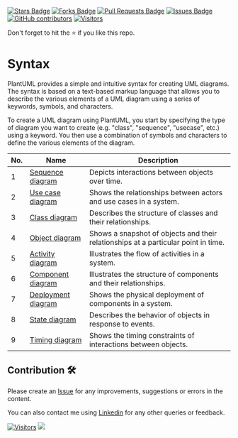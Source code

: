 <a href="https://github.com/drshahizan/software-engineering/stargazers"><img src="https://img.shields.io/github/stars/drshahizan/software-engineering" alt="Stars Badge"/></a>
<a href="https://github.com/drshahizan/software-engineering/network/members"><img src="https://img.shields.io/github/forks/drshahizan/software-engineering" alt="Forks Badge"/></a>
<a href="https://github.com/drshahizan/software-engineering/pulls"><img src="https://img.shields.io/github/issues-pr/drshahizan/software-engineering" alt="Pull Requests Badge"/></a>
<a href="https://github.com/drshahizan/software-engineering"><img src="https://img.shields.io/github/issues/drshahizan/software-engineering" alt="Issues Badge"/></a>
<a href="https://github.com/drshahizan/software-engineering/graphs/contributors"><img alt="GitHub contributors" src="https://img.shields.io/github/contributors/drshahizan/software-engineering?color=2b9348"></a>
[![Visitors](https://api.visitorbadge.io/api/visitors?path=https%3A%2F%2Fgithub.com%2Fdrshahizan%2Fsoftware-engineering&countColor=%23263759&style=plastic)](https://visitorbadge.io/status?path=https%3A%2F%2Fgithub.com%2Fdrshahizan%2Fsoftware-engineering)


Don't forget to hit the :star: if you like this repo.

# Syntax
PlantUML provides a simple and intuitive syntax for creating UML diagrams. The syntax is based on a text-based markup language that allows you to describe the various elements of a UML diagram using a series of keywords, symbols, and characters.

To create a UML diagram using PlantUML, you start by specifying the type of diagram you want to create (e.g. "class", "sequence", "usecase", etc.) using a keyword. You then use a combination of symbols and characters to define the various elements of the diagram.

| No. | Name| Description|
| --- | -----------------| ----------------------------------|
| 1| [Sequence diagram](https://plantuml.com/sequence-diagram) | Depicts interactions between objects over time. |
| 2| [Use case diagram](https://plantuml.com/use-case-diagram) | Shows the relationships between actors and use cases in a system.|
| 3| [Class diagram](https://plantuml.com/class-diagram) | Describes the structure of classes and their relationships.|
| 4| [Object diagram](https://plantuml.com/object-diagram)| Shows a snapshot of objects and their relationships at a particular point in time. |
| 5| [Activity diagram](https://plantuml.com/activity-diagram-beta) | Illustrates the flow of activities in a system.|
| 6| [Component diagram](https://plantuml.com/component-diagram)| Illustrates the structure of components and their relationships.|
| 7| [Deployment diagram](https://plantuml.com/deployment-diagram)| Shows the physical deployment of components in a system.|
| 8| [State diagram](https://plantuml.com/state-diagram) | Describes the behavior of objects in response to events.|
| 9| [Timing diagram](https://plantuml.com/timing-diagram)| Shows the timing constraints of interactions between objects.|

## Contribution 🛠️
Please create an [Issue](https://github.com/drshahizan/software-engineering/issues) for any improvements, suggestions or errors in the content.

You can also contact me using [Linkedin](https://www.linkedin.com/in/drshahizan/) for any other queries or feedback.

[![Visitors](https://api.visitorbadge.io/api/visitors?path=https%3A%2F%2Fgithub.com%2Fdrshahizan&labelColor=%23697689&countColor=%23555555&style=plastic)](https://visitorbadge.io/status?path=https%3A%2F%2Fgithub.com%2Fdrshahizan)
![](https://hit.yhype.me/github/profile?user_id=81284918)


